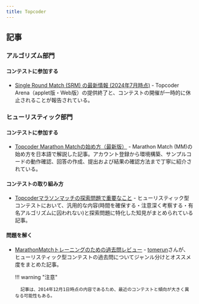 ```yaml
---
title: Topcoder
---
```


## 記事

### アルゴリズム部門

#### コンテストに参加する

- [Single Round Match (SRM) の最新情報 (2024年7月時点)](https://archive.topcoder.com/) - Topcoder Arena（applet版・Web版）の提供終了と、コンテストの開催が一時的に休止されることが報告されている。

### ヒューリスティック部門

#### コンテストに参加する

- [Topcoder Marathon Matchの始め方（最新版）](https://qiita.com/phocom/items/da0f8123f7a8d5201cbf) - Marathon Match (MM)の始め方を日本語で解説した記事。アカウント登録から環境構築、サンプルコードの動作確認、回答の作成、提出および結果の確認方法まで丁寧に紹介されている。

#### コンテストの取り組み方

- [Topcoderマラソンマッチの探索問題で重要なこと](https://qiita.com/takapt0226/items/b2f6d1d77a034b529e21) - ヒューリスティック型コンテストにおいて、汎用的な内容(時間を確保する・注意深く考察する・有名アルゴリズムに囚われない)と探索問題に特化した知見がまとめられている記事。

#### 問題を解く

- [MarathonMatchトレーニングのための過去問レビュー](http://web.archive.org/web/20150516031822/http://topcoder.g.hatena.ne.jp/tomerun/20141201) - [tomerun](https://atcoder.jp/users/tomerun)さんが、ヒューリスティック型コンテストの過去問についてジャンル分けとオススメ度をまとめた記事。

    !!! warning "注意"

        記事は、2014年12月1日時点の内容であるため、最近のコンテストと傾向が大きく異なる可能性もある。
